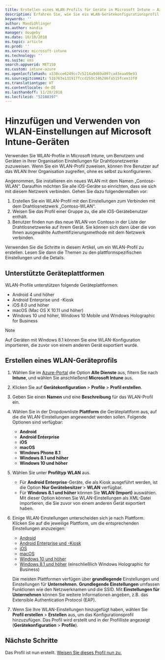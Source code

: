 ```yaml
---
title: Erstellen eines WLAN-Profils für Geräte in Microsoft Intune – Azure | Microsoft-Dokumentation
description: Erfahren Sie, wie Sie ein WLAN-Gerätekonfigurationsprofil in Microsoft Intune erstellen. Erstellen Sie Profile für Android, Android Enterprise, Android-Kiosk, iOS, macOS, Windows 10 und höher sowie Windows Holographic for Business. Verwenden Sie diese Profile, um beispielsweise eine WLAN-Verbindung zu erstellen, um Zertifikate zu verwenden, einen EAP-Typ und eine Authentifizierungsmethode auszuwählen oder einen Proxy zu aktivieren.
keywords: ''
author: MandiOhlinger
ms.author: mandia
manager: dougeby
ms.date: 10/18/2018
ms.topic: article
ms.prod: ''
ms.service: microsoft-intune
ms.technology: ''
ms.suite: ems
search.appverid: MET150
ms.custom: intune-azure
ms.openlocfilehash: a338cce6249cc7c5214a9d69a897cad3eaa09e93
ms.sourcegitcommit: 51b763e131917fccd255c346286fa515fcee33f0
ms.translationtype: HT
ms.contentlocale: de-DE
ms.lasthandoff: 11/20/2018
ms.locfileid: "52188397"
---
```

# <a name="add-and-use-wi-fi-settings-on-your-devices-in-microsoft-intune"></a>Hinzufügen und Verwenden von WLAN-Einstellungen auf Microsoft Intune-Geräten

Verwenden Sie WLAN-Profile in Microsoft Intune, um Benutzern und Geräten in Ihrer Organisation Einstellungen für Drahtlosnetzwerke zuzuweisen. Wenn Sie ein WLAN-Profil zuweisen, können Ihre Benutzer auf das WLAN Ihrer Organisation zugreifen, ohne es selbst zu konfigurieren.

Angenommen, Sie installieren ein neues WLAN mit dem Namen „Contoso-WLAN“. Daraufhin möchten Sie alle iOS-Geräte so einrichten, dass sie sich mit diesem Netzwerk verbinden. Gehen Sie dazu folgendermaßen vor:

1. Erstellen Sie ein WLAN-Profil mit den Einstellungen zum Verbinden mit dem Drahtlosnetzwerk „Contoso-WLAN“.
2. Weisen Sie das Profil einer Gruppe zu, die alle iOS-Gerätebenutzer enthält.
3. Benutzer finden nun das neue WLAN von Contoso in der Liste der Drahtlosnetzwerke auf ihrem Gerät. Sie können sich dann über die von Ihnen ausgewählte Authentifizierungsmethode mit dem Netzwerk verbinden.

Verwenden Sie die Schritte in diesem Artikel, um ein WLAN-Profil zu erstellen. Lesen Sie dann die Themen zu den plattformspezifischen Einstellungen und die Details.

## <a name="supported-device-platforms"></a>Unterstützte Geräteplattformen

WLAN-Profile unterstützen folgende Geräteplattformen:

- Android 4 und höher
- Android Enterprise und -Kiosk
- iOS 8.0 und höher
- macOS (Mac OS X 10.11 und höher)
- Windows 10 und höher, Windows 10 Mobile und Windows Holographic for Business

> [!NOTE]
> Auf Geräten mit Windows 8.1 können Sie eine WLAN-Konfiguration importieren, die zuvor von einem anderen Gerät exportiert wurde.

## <a name="create-a-wi-fi-device-profile"></a>Erstellen eines WLAN-Geräteprofils

1. Wählen Sie im [Azure-Portal](https://portal.azure.com) die Option **Alle Dienste** aus, filtern Sie nach **Intune**, und wählen Sie anschließend **Microsoft Intune** aus. 
2. Klicken Sie auf **Gerätekonfiguration** > **Profile** > **Profil erstellen**.
3. Geben Sie einen **Namen** und eine **Beschreibung** für das WLAN-Profil ein.
4. Wählen Sie in der Dropdownliste **Plattform** die Geräteplattform aus, auf die die WLAN-Einstellungen angewendet werden sollen. Folgende Optionen sind verfügbar:

    - **Android**
    - **Android Enterprise**
    - **iOS**
    - **macOS**
    - **Windows Phone 8.1**
    - **Windows 8.1 und höher**
    - **Windows 10 und höher**

5. Wählen Sie unter **Profiltyp** **WLAN** aus.

    - Für **Android Enterprise**-Geräte, die als Kiosk ausgeführt werden, ist die Option **Nur Gerätebesitzer** > **WLAN** verfügbar.
    - Für **Windows 8.1 und höher** können Sie **WLAN (Import)** auswählen. Mit dieser Option können Sie WLAN-Einstellungen als XML-Datei importieren, die Sie zuvor von einem anderen Gerät exportiert haben.

6. Einige WLAN-Einstellungen unterscheiden sich je nach Plattform. Klicken Sie auf die jeweilige Plattform, um die entsprechenden Einstellungen anzuzeigen:

    - [Android](wi-fi-settings-android.md)
    - [Android Enterprise und -Kiosk](wi-fi-settings-android-enterprise.md)
    - [iOS](wi-fi-settings-ios.md)
    - [macOS](wi-fi-settings-macos.md)
    - [Windows 10 und höher](wi-fi-settings-windows.md)
    - [Windows 8.1 und höher](wi-fi-settings-import-windows-8-1.md) (einschließlich Windows Holographic for Business)

    Die meisten Plattformen verfügen über **grundlegende** Einstellungen und Einstellungen für **Unternehmen**. **Grundlegende Einstellungen** umfassen Funktionen wie den Netzwerknamen und die SSID. Mit **Einstellungen für Unternehmen** können Sie weitere Informationen angeben, z.B. das Extensible Authentication Protocol (EAP).

7. Wenn Sie Ihre WLAN-Einstellungen hinzugefügt haben, wählen Sie **Profil erstellen** > **Erstellen** aus, um das Konfigurationsprofil hinzuzufügen. Das Profil wird erstellt und in der Profilliste angezeigt (**Gerätekonfiguration** > **Profile**).

## <a name="next-steps"></a>Nächste Schritte

Das Profil ist nun erstellt. [Weisen Sie dieses Profil nun zu.](device-profile-assign.md)
